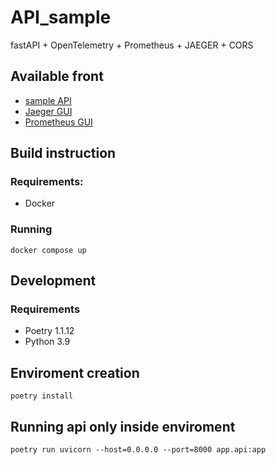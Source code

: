 # API_sample
fastAPI + OpenTelemetry + Prometheus + JAEGER + CORS

## Available front
* [sample API](http://127.0.0.1:8000/)
* [Jaeger GUI](http://127.0.0.1:16686/)
* [Prometheus GUI](http://127.0.0.1:9090/)

## Build instruction
### Requirements:
* Docker
### Running
```docker compose up```

## Development
### Requirements
* Poetry 1.1.12
* Python 3.9
## Enviroment creation
```poetry install```
## Running api only inside enviroment
```poetry run uvicorn --host=0.0.0.0 --port=8000 app.api:app```